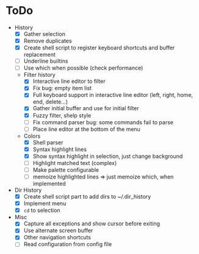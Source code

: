# ToDo

- History
  - [x] Gather selection
  - [x] Remove duplicates
  - [x] Create shell script to register keyboard shortcuts and buffer
        replacement
  - [ ] Underline builtins
  - [ ] Use which when possible (check performance)
  - Filter history
    - [x] Interactive line editor to filter
    - [x] Fix bug: empty item list
    - [x] Full keyboard support in interactive line editor (left, right, home,
          end, delete...)
    - [x] Gather initial buffer and use for initial filter
    - [x] Fuzzy filter, shelp style
    - [ ] Fix command parser bug: some commands fail to parse
    - [ ] Place line editor at the bottom of the menu
  - Colors
    - [x] Shell parser
    - [x] Syntax highlight lines
    - [x] Show syntax highlight in selection, just change background
    - [ ] Highlight matched text (complex)
    - [ ] Make palette configurable
    - [ ] memoize highlighted lines => just memoize which, when implemented
- Dir History
  - [x] Create shell script part to add dirs to ~/.dir_history
  - [x] Implement menu
  - [x] `cd` to selection
- Misc
  - [x] Capture all exceptions and show cursor before exiting
  - [x] Use alternate screen buffer
  - [x] Other navigation shortcuts
  - [ ] Read configuration from config file
